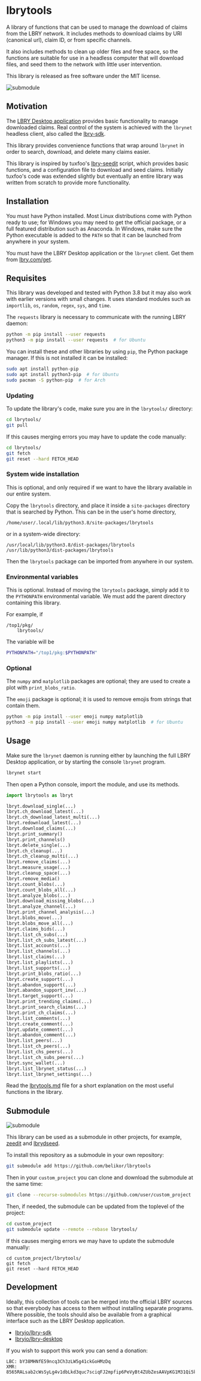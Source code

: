 # lbrytools

A library of functions that can be used to manage the download of claims from
the LBRY network. It includes methods to download claims by
URI (canonical url), claim ID, or from specific channels.

It also includes methods to clean up older files and free space, so
the functions are suitable for use in a headless computer that will download
files, and seed them to the network with little user intervention.

This library is released as free software under the MIT license.

![submodule](./img/lbrytools-terminal.png)

## Motivation

The [LBRY Desktop application](https://github.com/lbryio/lbry-desktop)
provides basic functionality to manage downloaded claims.
Real control of the system is achieved with the `lbrynet` headless
client, also called the [lbry-sdk](https://github.com/lbryio/lbry-sdk).

This library provides convenience functions that wrap around `lbrynet` in order
to search, download, and delete many claims easier.

This library is inspired by tuxfoo's [lbry-seedit](https://github.com/tuxfoo/lbry-seedit) script,
which provides basic functions, and a configuration file to download and seed
claims. Initially tuxfoo's code was extended slightly but eventually an entire
library was written from scratch to provide more functionality.

## Installation

You must have Python installed. Most Linux distributions come with Python
ready to use; for Windows you may need to get the official package,
or a full featured distribution such as Anaconda.
In Windows, make sure the Python executable is added to the `PATH`
so that it can be launched from anywhere in your system.

You must have the LBRY Desktop application or the `lbrynet` client.
Get them from [lbry.com/get](https://lbry.com/get).

## Requisites

This library was developed and tested with Python 3.8 but it may also work with
earlier versions with small changes.
It uses standard modules such as `importlib`, `os`, `random`, `regex`,
`sys`, and `time`.

The `requests` library is necessary to communicate
with the running LBRY daemon:
```sh
python -m pip install --user requests
python3 -m pip install --user requests  # for Ubuntu
```

You can install these and other libraries by using `pip`,
the Python package manager. If this is not installed it can be installed:
```sh
sudo apt install python-pip
sudo apt install python3-pip  # for Ubuntu
sudo pacman -S python-pip  # for Arch
```

### Updating

To update the library's code, make sure you are in the `lbrytools/` directory:
```sh
cd lbrytools/
git pull
```

If this causes merging errors you may have to update the code manually:
```sh
cd lbrytools/
git fetch
git reset --hard FETCH_HEAD
```

### System wide installation

This is optional, and only required if we want to have the library
available in our entire system.

Copy the `lbrytools` directory,
and place it inside a `site-packages` directory that is searched by Python.
This can be in the user's home directory,
```
/home/user/.local/lib/python3.8/site-packages/lbrytools
```

or in a system-wide directory:
```
/usr/local/lib/python3.8/dist-packages/lbrytools
/usr/lib/python3/dist-packages/lbrytools
```

Then the `lbrytools` package can be imported from anywhere in our system.

### Environmental variables

This is optional. Instead of moving the `lbrytools` package,
simply add it to the `PYTHONPATH` environmental variable.
We must add the parent directory containing this library.

For example, if
```
/top1/pkg/
    lbrytools/
```

The variable will be
```sh
PYTHONPATH="/top1/pkg:$PYTHONPATH"
```

### Optional

The `numpy` and `matplotlib` packages are optional; they are used
to create a plot with `print_blobs_ratio`.

The `emoji` package is optional; it is used to remove emojis from
strings that contain them.
```sh
python -m pip install --user emoji numpy matplotlib
python3 -m pip install --user emoji numpy matplotlib  # for Ubuntu
```

## Usage

Make sure the `lbrynet` daemon is running either by launching
the full LBRY Desktop application, or by starting the console `lbrynet`
program.
```sh
lbrynet start
```

Then open a Python console, import the module, and use its methods.
```py
import lbrytools as lbryt

lbryt.download_single(...)
lbryt.ch_download_latest(...)
lbryt.ch_download_latest_multi(...)
lbryt.redownload_latest(...)
lbryt.download_claims(...)
lbryt.print_summary()
lbryt.print_channels()
lbryt.delete_single(...)
lbryt.ch_cleanup(...)
lbryt.ch_cleanup_multi(...)
lbryt.remove_claims(...)
lbryt.measure_usage(...)
lbryt.cleanup_space(...)
lbryt.remove_media()
lbryt.count_blobs(...)
lbryt.count_blobs_all(...)
lbryt.analyze_blobs(...)
lbryt.download_missing_blobs(...)
lbryt.analyze_channel(...)
lbryt.print_channel_analysis(...)
lbryt.blobs_move(...)
lbryt.blobs_move_all(...)
lbryt.claims_bids(...)
lbryt.list_ch_subs(...)
lbryt.list_ch_subs_latest(...)
lbryt.list_accounts(...)
lbryt.list_channels(...)
lbryt.list_claims(...)
lbryt.list_playlists(...)
lbryt.list_supports(...)
lbryt.print_blobs_ratio(...)
lbryt.create_support(...)
lbryt.abandon_support(...)
lbryt.abandon_support_inv(...)
lbryt.target_support(...)
lbryt.print_trending_claims(...)
lbryt.print_search_claims(...)
lbryt.print_ch_claims(...)
lbryt.list_comments(...)
lbryt.create_comment(...)
lbryt.update_comment(...)
lbryt.abandon_comment(...)
lbryt.list_peers(...)
lbryt.list_ch_peers(...)
lbryt.list_chs_peers(...)
lbryt.list_ch_subs_peers(...)
lbryt.sync_wallet(...)
lbryt.list_lbrynet_status(...)
lbryt.list_lbrynet_settings(...)
```

Read the [lbrytools.md](./lbrytools.md) file for a short explanation
on the most useful functions in the library.

## Submodule

![submodule](./img/lbrytools-relations.png)

This library can be used as a submodule in other projects,
for example,
[zeedit](https://github.com/belikor/zeedit)
and
[lbrydseed](https://github.com/belikor/lbrydseed).

To install this repository as a submodule in your own repository:
```sh
git submodule add https://github.com/belikor/lbrytools
```

Then in your `custom_project` you can clone and download the submodule at the same time:
```sh
git clone --recurse-submodules https://github.com/user/custom_project
```

Then, if needed, the submodule can be updated from the toplevel of the project:
```sh
cd custom_project
git submodule update --remote --rebase lbrytools/
```

If this causes merging errors we may have to update the submodule manually:
```
cd custom_project/lbrytools/
git fetch
git reset --hard FETCH_HEAD
```

## Development

Ideally, this collection of tools can be merged into the official
LBRY sources so that everybody has access to them without installing separate
programs.
Where possible, the tools should also be available from a graphical
interface such as the LBRY Desktop application.
* [lbryio/lbry-sdk](https://github.com/lbryio/lbry-sdk)
* [lbryio/lbry-desktop](https://github.com/lbryio/lbry-desktop)

If you wish to support this work you can send a donation:
```
LBC: bY38MHNfE59ncq3Ch3zLW5g41ckGoHMzDq
XMR: 8565RALsab2cWsSyLg4v1dbLkd3quc7sciqFJ2mpfip6PeVyBt4ZUbZesAAVpKG1M31Qi5k9mpDSGSDpb3fK5hKYSUs8Zff
```
